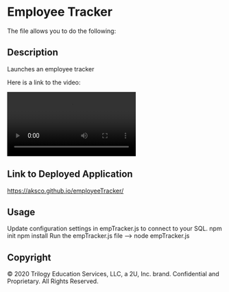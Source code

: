 # Employee Tracker

The file allows you to do the following:


## Description 

Launches an employee tracker

Here is a link to the video:

![A link to the video](video.mov)


## Link to Deployed Application

https://aksco.github.io/employeeTracker/


## Usage 

Update configuration settings in empTracker.js to connect to your SQL.
npm init
npm install
Run the empTracker.js file --> node empTracker.js


## Copyright

© 2020 Trilogy Education Services, LLC, a 2U, Inc. brand. Confidential and Proprietary. All Rights Reserved.
